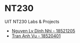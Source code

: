 # NT230

UIT NT230 Labs & Projects

- [Nguyen Ly Dinh Nhi - 18521205](https://github.com/dinhnhi)
- [Tran Anh Vu - 18520401](https://github.com/anhvuk13)
